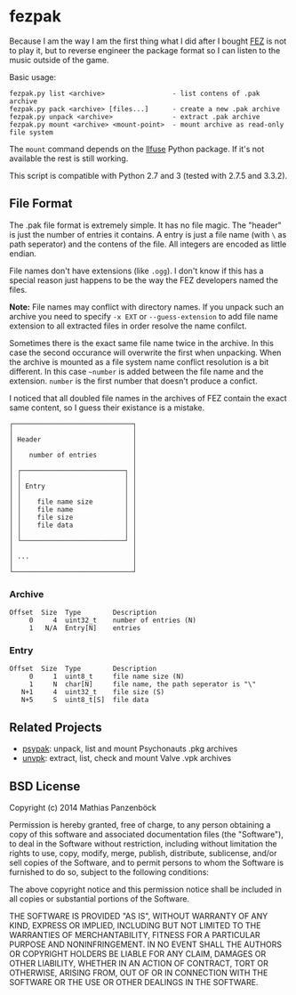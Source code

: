 fezpak
======

Because I am the way I am the first thing what I did after I bought [FEZ](http://fezgame.com/)
is not to play it, but to reverse engineer the package format so I can listen to the
music outside of the game.

Basic usage:

	fezpak.py list <archive>                 - list contens of .pak archive
	fezpak.py pack <archive> [files...]      - create a new .pak archive
	fezpak.py unpack <archive>               - extract .pak archive
	fezpak.py mount <archive> <mount-point>  - mount archive as read-only file system

The `mount` command depends on the [llfuse](https://code.google.com/p/python-llfuse/)
Python package. If it's not available the rest is still working.

This script is compatible with Python 2.7 and 3 (tested with 2.7.5 and 3.3.2).

File Format
-----------

The .pak file format is extremely simple. It has no file magic. The "header" is
just the number of entries it contains. A entry is just a file name (with `\`
as path seperator) and the contens of the file. All integers are encoded as
little endian.

File names don't have extensions (like `.ogg`). I don't know if this has a special
reason just happens to be the way the FEZ developers named the files.

**Note:** File names may conflict with directory names. If you unpack such an archive
you need to specify `-x EXT` or `--guess-extension` to add file name extension to all
extracted files in order resolve the name confilct.

Sometimes there is the exact same file name twice in the archive. In this case the
second occurance will overwrite the first when unpacking. When the archive is mounted
as a file system name conflict resolution is a bit different. In this case `~number`
is added between the file name and the extension. `number` is the first number that
doesn't produce a confict.

I noticed that all doubled file names in the archives of FEZ contain the exact same
content, so I guess their existance is a mistake.


	┌──────────────────────────────┐
	│                              │
	│ Header                       │
	│                              │
	│    number of entries         │
	│                              │
	│ ┌──────────────────────────┐ │
	│ │                          │ │
	│ │ Entry                    │ │
	│ │                          │ │
	│ │    file name size        │ │
	│ │    file name             │ │
	│ │    file size             │ │
	│ │    file data             │ │
	│ │                          │ │
	│ └──────────────────────────┘ │
	│                              │
	│ ...                          │
	│                              │
	└──────────────────────────────┘


### Archive

	Offset  Size  Type        Description
	     0     4  uint32_t    number of entries (N)
		 1   N/A  Entry[N]    entries

### Entry

	Offset  Size  Type        Description
	     0     1  uint8_t     file name size (N)
	     1     N  char[N]     file name, the path seperator is "\"
	   N+1     4  uint32_t    file size (S)
       N+5     S  uint8_t[S]  file data

Related Projects
----------------

 * [psypak](https://github.com/panzi/psypak): unpack, list and mount Psychonauts .pkg archives
 * [unvpk](https://bitbucket.org/panzi/unvpk): extract, list, check and mount Valve .vpk archives

BSD License
-----------
Copyright (c) 2014 Mathias Panzenböck

Permission is hereby granted, free of charge, to any person obtaining a copy
of this software and associated documentation files (the "Software"), to deal
in the Software without restriction, including without limitation the rights
to use, copy, modify, merge, publish, distribute, sublicense, and/or sell
copies of the Software, and to permit persons to whom the Software is
furnished to do so, subject to the following conditions:

The above copyright notice and this permission notice shall be included in
all copies or substantial portions of the Software.

THE SOFTWARE IS PROVIDED "AS IS", WITHOUT WARRANTY OF ANY KIND, EXPRESS OR
IMPLIED, INCLUDING BUT NOT LIMITED TO THE WARRANTIES OF MERCHANTABILITY,
FITNESS FOR A PARTICULAR PURPOSE AND NONINFRINGEMENT. IN NO EVENT SHALL THE
AUTHORS OR COPYRIGHT HOLDERS BE LIABLE FOR ANY CLAIM, DAMAGES OR OTHER
LIABILITY, WHETHER IN AN ACTION OF CONTRACT, TORT OR OTHERWISE, ARISING FROM,
OUT OF OR IN CONNECTION WITH THE SOFTWARE OR THE USE OR OTHER DEALINGS IN
THE SOFTWARE.
